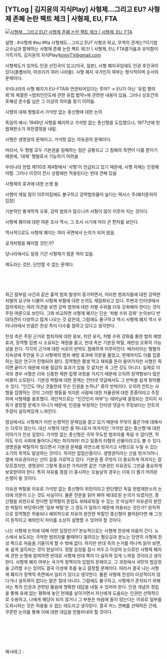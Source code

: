 ## [YTLog | 김지윤의 지식Play] 사형제...그리고 EU? 사형제 존폐 논란 팩트 체크 | 사형제, EU, FTA

[![사형제...그리고 EU? 사형제 존폐 논란 팩트 체크 | 사형제, EU, FTA](https://i.ytimg.com/vi/k5Kx69hDWSg/hqdefault.jpg)](https://youtu.be/k5Kx69hDWSg?si=jWLYVKkI9D_OEi4x)

설명 : #사형제 #eu #fta 사형제도...그리고 EU? 사형과 외교, 무역의 관계는?이기범 교수님과 함께하는 사형제 존폐 논란 팩트 체크! | 사형제, EU, FTA즐거움과 유익함이 가득가득, 김지윤의 지식Play!kimjyTV@gmail.com

사형제도가 있어도 인권 선진국이 있고(미국, 일본), 사형 폐지국임에도 인권 후진국이 있다(콜롬비아, 아프리카 여러 나라들). 사형 폐지 국가인지 여부는 형식적이며 순서의 문제이다.

우리나라의 사형 폐지가 EU-FTA와 연관되어있다는 루머? → EU가 아닌 '유럽 평의회'와 체결한 <범죄인인도에 관한 유럽 협약>에 관련한 내용이 있음. 그러나 상호간의 호혜성 준수를 넘은 그 이상의 의미를 찾기 어려움. 

사형의 대체 형벌로서 가석방 없는 종신형에 대한 논의

독일의 예시: 1949년 사형을 폐지하고 가석방 없는 종신형을 도입했으나, 1977년에 헌법재판소가 위헌결정을 내림. 

사형은 생명권의 문제이고, 가석방 없는 자유권의 문제이다.

따라서, 두 형벌 모두 기본권을 침해하는 점은 공통되고 그 침해의 측면이 다를 뿐이기 때문에, '대체' 형벌로서 기능하기 어려움

우리나라 헌법 제110조 제4항에서 '사형'이 언급되고 있기 때문에, 사형 자체는 인정해야함. 그러나 이것이 전시 상황에만 적용된다는 반대 견해 있음

사형제의 효과에 대한 논쟁 들

사형이 제일 많이 이루어짐에도 불구하고 강력범죄율이 높다는 텍사스 주(폐지론자의 입장)

기본적인 통계학적 오류, 강력 범죄가 많으니까 사형이 많이 이루어 지는 것이다.

사형제 폐지에 대한 여론 조사 역시, 그 조사 시기에 따라 큰 편차를 보인다.

역사적으로도 사형제 폐지는 여러 국면에서 논의가 되어 왔음.

공개처형을 폐지할 것인가?

당나라에서도 일정 기간 사형제가 멈춘 적이 있음.

제도라는 것은, 단언할 수 없는 문제다.

​

​

 최근 칼부림 사건과 같은 흉악 범죄 발생이 증가하면서, 이러한 범죄자들에 대한 강력한 처벌의 요구와 더불어 사형제 부활에 대한 논의도 재점화되고 있다. 주변과 인터넷에서 접하게되는 여러 의견을 보면 강력 범죄에 대한 처벌 수위를 더욱 강화해야 한다는 것이 주된 여론으로 보인다. 그와 비교하면 사형제 폐지는 단순 '처벌 수위 강화' 논의보다 반대의견이 다양하고 많게 나오는 것 같은데, 그럼에도 불구하고 역시 사형제 폐지 역시 우리나라에서 만큼은 찬성 측이 다수를 점하고 있다고 생각한다. 

 찬성 측은 주된 근거로 범죄자에 대한 응보, 치안 유지, 처벌 수위 강화를 통한 범죄 예방 효과, 징역형 집행 시 소요되는 재원을 들고, 반대 측은 기본권 박탈, 재판상 오류의 가능성을 든다. 각각의 근거에 대한 서로의 반박도 첨예하게 이루어진다. 베카리아는 형벌의 지속성에 주안을 두고 사형제의 범죄 예방 효과에 의문을 품었고, 현재까지도 이를 입증하는 많은 연구가 진행되어 왔다. 징역형은 평생 먹고 재워줄 돈이 들어가지만 사형은 죽이면 끝이기 때문에 비용 절감의 효과가 있을 것 같지만 꼭 그런 것도 아니다. 실제로 미국의 경우 사형은 더욱 신중한 재판·집행 과정을 거치기 때문에 오히려 징역형보다 많은 비용이 소모된다. 기본권 박탈에 대한 문제는 인터넷 댓글에서도 그 반박을 쉽게 찾아볼 수 있다. "인간도 아닌 것들한테 무슨 인권을 논하냐" 류의 반박이다. 오히려 칸트는 사형을 집행하는 것이 그러한 행동을 저지른 사람에 대한 자율권에 대한 존중이라고 주장하며 사형제를 옹호했다. 개인적으로는 "인간인지 여부"는 태어날때 결정되는 것이지 사회가 결정할 문제가 아니기 때문에, 인권을 부정하는 인터넷 댓글식 주장보다는 칸트의 주장이 설득력있게 느껴진다.

 영상에서도 사형제가 이런 논쟁적인 문제임을 알고 있기 때문에 무엇이 옳은가에 대해서는 다루지 않는다. 대신 사형의 대안 중 하나로서 여겨지던 '가석방 없는 종신형'에 대한 이야기가 인상 깊었다. 가석방 없는 종신형은 극악 무도한 범죄자를 죽일 수 없다면, 적어도 우리 사회에 돌아다니게는 하지마라! 라고 일종의 타협의 산물이라고도 볼 수 있다. 생명권을 박탈하지 않으면서 기본권 문제를 자연스레 빗겨가고 사형으로 누릴 수 있는 소기의 목적도 달성하는 것이다. 하지만 첩첩산중이다. 생명권이라는 산을 빗겨가려니 옆에 자유권이라는 산이 길을 가로막고 있다. 기본권 중 무엇이 더 중요하게 여겨지는 잘 모르겠지만, 생명권이 그렇게 중요한 가치라면 같은 기본권인 자유권도 그만큼 중요하게 보호받아야 한다. 특히 자유를 점점 더 중시하는 오늘날의 경우는 더욱 더 풀기 어려운 논쟁이 될 것이다.

 자유권 박탈을 이유로 가석방 없는 종신형이 위헌이라고 판단했던 독일 헌법재판소의 논리에 의문이 드는 것도 사실이다. 물론 전문을 읽어 봐야 제대로된 논의가 되겠지만, 종신형을 위헌으로 한다면 징역형의 존립도 위태로워질 수 있는 것 아닐까? 자유권의 완전한 박탈이 부당하다면 '일부 박탈'은 그 정도가 덜하기 때문에 허용되는 것인가? 원칙적으로 징역형은 허용되나 예외적으로 자유의 완전한 박탈인 종신형이 불허된다면 왜 그것이 원칙이고 예외인지 차이를 소상히 설명할 수 있어야 할 것이다.

 나는 사형제 논의에 대해 어떤 입장인가? 본능적으로는 사형제 찬성에 마음이 간다. 뉴스에서 보도되는 극악한 범죄자를 볼때마다 밀려오는 혐오감과 분노는 당연히 사형제 찬성 쪽으로 마음을 기울이게 할 수 밖에 없다. 하지만 반대 측의 논거를 하나씩 읽어 보면, 또 쉽게 설득되는 것이 현실이다. 정말 감성을 잠시 꺼두고 이성의 눈으로만 사형제 폐지에 관한 논쟁에 참여하면 반대로 사형제 반대 쪽이 더 설득력 있게 느껴질 것이라고 생각한다. 사형제 폐지 여부는 국가적 정책이자 입법의 문제이고, 그 과정에서 국민의 법감정을 고려할 수는 있어도 결국 이성에 추를 놓고 결정할 문제이다. 따라서 결국 나는 사형제 폐지가 정책적 측면에서 일리가 있다고 생각한다. 물론 사형제 찬성이 이성적이지 않다거나 설득력이 없다는 말은 절대 아니다. 그럼에도 불구하고, 사형제가 존치되기 위해서는 특히 인권과 관련된 물음에 명확한 대답을 내릴 수 있어야 한다. 인권 개념의 정립을 통해 유례 없는 평화에 놓인 현재를 살아가면서 자신에게 도움되는 인권만 선택적으로 수용하고, 나에게 해당이 되지 않거나 그 부분은 마음에 들지 않는다는 이유로 일부를 도외시하는 것은 허용될 수 없는 태도라고 생각된다. 결국 어느 견해를 선택하든 간에, 꾸준한 논의를 통해 이에 대한 대답을 만들어내야 할 것이다.

​

​

​

 해시태그 : 